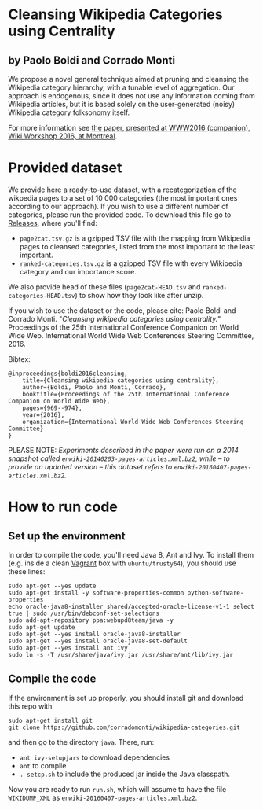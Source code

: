 # Cleansing Wikipedia Categories using Centrality
## by Paolo Boldi and Corrado Monti

We propose a novel general technique aimed at pruning and cleansing the Wikipedia category hierarchy, with a tunable level of aggregation. Our approach is endogenous, since it does not use any information coming from Wikipedia articles, but it is based solely on the user-generated (noisy) Wikipedia category folksonomy itself. 

For more information see [the paper, presented at WWW2016 (companion), Wiki Workshop 2016, at Montreal](http://dl.acm.org/ft_gateway.cfm?id=2891111&ftid=1707848).

# Provided dataset

We provide here a ready-to-use dataset, with a recategorization of the wikpedia pages to a set of 10 000 categories (the most important ones according to our approach). If you wish to use a different number of categories, please run the provided code. To download this file go to [Releases](https://github.com/corradomonti/wikipedia-categories/releases/), where you'll find:

* `page2cat.tsv.gz` is a gzipped TSV file with the mapping from Wikipedia pages to cleansed categories, listed from the most important to the least important.
* `ranked-categories.tsv.gz` is a gzipped TSV file with every Wikipedia category and our importance score.

We also provide head of these files (`page2cat-HEAD.tsv` and `ranked-categories-HEAD.tsv`) to show how they look like after unzip.

If you wish to use the dataset or the code, please cite:
Paolo Boldi and Corrado Monti. "*Cleansing wikipedia categories using centrality.*" Proceedings of the 25th International Conference Companion on World Wide Web. International World Wide Web Conferences Steering Committee, 2016.

Bibtex:

    @inproceedings{boldi2016cleansing,
	    title={Cleansing wikipedia categories using centrality},
	    author={Boldi, Paolo and Monti, Corrado},
	    booktitle={Proceedings of the 25th International Conference Companion on World Wide Web},
	    pages={969--974},
	    year={2016},
	    organization={International World Wide Web Conferences Steering Committee}
    }


PLEASE NOTE: *Experiments described in the paper were run on a 2014 snapshot called
`enwiki-20140203-pages-articles.xml.bz2`, while – to provide an updated version –
this dataset refers to `enwiki-20160407-pages-articles.xml.bz2`.*

# How to run code

Set up the environment
----------------------

In order to compile the code, you'll need Java 8, Ant and Ivy. To install
them (e.g. inside a clean [Vagrant](http://vagrantup.com/) box with
`ubuntu/trusty64`), you should use these lines:

    sudo apt-get --yes update
    sudo apt-get install -y software-properties-common python-software-properties
    echo oracle-java8-installer shared/accepted-oracle-license-v1-1 select true | sudo /usr/bin/debconf-set-selections
    sudo add-apt-repository ppa:webupd8team/java -y
    sudo apt-get update
    sudo apt-get --yes install oracle-java8-installer
    sudo apt-get --yes install oracle-java8-set-default
    sudo apt-get --yes install ant ivy
    sudo ln -s -T /usr/share/java/ivy.jar /usr/share/ant/lib/ivy.jar


Compile the code
----------------------

If the environment is set up properly, you should install git and download this repo with

	sudo apt-get install git
	git clone https://github.com/corradomonti/wikipedia-categories.git

and then go to the directory `java`. There, run:

* `ant ivy-setupjars` to download dependencies
* `ant` to compile
* `. setcp.sh` to include the produced jar inside the Java classpath.

Now you are ready to run `run.sh`, which will assume to have the file `WIKIDUMP_XML` as `enwiki-20160407-pages-articles.xml.bz2`.
